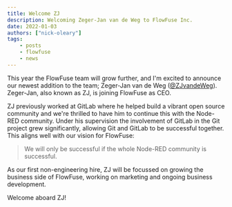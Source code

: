 ```yaml
---
title: Welcome ZJ
description: Welcoming Zeger-Jan van de Weg to FlowFuse Inc.
date: 2022-01-03
authors: ["nick-oleary"]
tags:
    - posts
    - flowfuse
    - news
---
```


This year the FlowFuse team will grow further, and I'm excited to announce our
newest addition to the team; Zeger-Jan van de Weg ([@ZJvandeWeg](https://twitter.com/ZJvandeWeg)).
Zeger-Jan, also known as ZJ, is joining FlowFuse as CEO.

<!--more-->

ZJ previously worked at GitLab where he helped build a vibrant open source
community and we're thrilled to have him to continue this with the Node-RED
community. Under his supervision the involvement of GitLab in the Git project
grew significantly, allowing Git and GitLab to be successful together. This aligns
well with our vision for FlowFuse:

> We will only be successful if the whole Node-RED community is successful.

As our first non-engineering hire, ZJ will be focussed on growing the business side
of FlowFuse, working on marketing and ongoing business development.

Welcome aboard ZJ!
